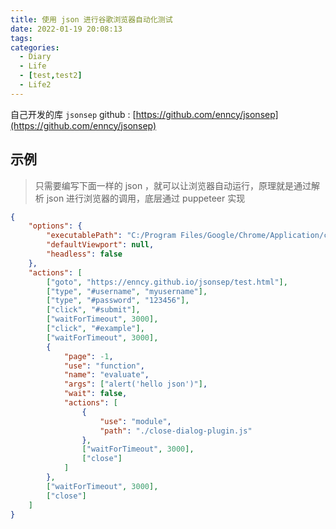 ```yaml
---
title: 使用 json 进行谷歌浏览器自动化测试
date: 2022-01-19 20:08:13
tags:
categories:
  - Diary
  - Life
  - [test,test2]
  - Life2
---
```


自己开发的库 `jsonsep`
github : [https://github.com/enncy/jsonsep](https://github.com/enncy/jsonsep)
## 示例
> 只需要编写下面一样的 json ，就可以让浏览器自动运行，原理就是通过解析 json 进行浏览器的调用，底层通过 puppeteer 实现

<!-- more -->

```json
{
    "options": {
        "executablePath": "C:/Program Files/Google/Chrome/Application/chrome.exe",
        "defaultViewport": null,
        "headless": false
    },
    "actions": [
        ["goto", "https://enncy.github.io/jsonsep/test.html"],
        ["type", "#username", "myusername"],
        ["type", "#password", "123456"],
        ["click", "#submit"],
        ["waitForTimeout", 3000],
        ["click", "#example"],
        ["waitForTimeout", 3000],
        {
            "page": -1,
            "use": "function",
            "name": "evaluate",
            "args": ["alert('hello json')"],
            "wait": false,
            "actions": [
                {
                    "use": "module",
                    "path": "./close-dialog-plugin.js"
                },
                ["waitForTimeout", 3000],
                ["close"]
            ]
        },
        ["waitForTimeout", 3000],
        ["close"]
    ]
}
```